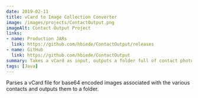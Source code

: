 ```yaml
---
date: 2019-02-11
title: vCard to Image Collection Converter
image: /images/projects/ContactOutput.png
imageAlt: Contact Output Project
links:
- name: Production JARs
  link: https://github.com/hbiede/ContactOutput/releases
- name: GitHub
  link: https://github.com/hbiede/ContactOutput
summary: Takes a vCard as input, outputs a folder full of contact photos
tags: [Java]
---
```


Parses a vCard file for base64 encoded images associated with the various contacts and outputs them to a folder.
